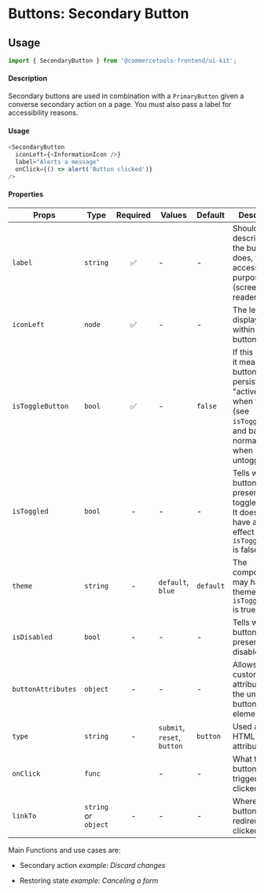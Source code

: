 # Buttons: Secondary Button

## Usage

```js
import { SecondaryButton } from '@commercetools-frontend/ui-kit';
```

#### Description

Secondary buttons are used in combination with a `PrimaryButton` given a
converse secondary action on a page. You must also pass a label for
accessibility reasons.

#### Usage

```js
<SecondaryButton
  iconLeft={<InformationIcon />}
  label="Alerts a message"
  onClick={() => alert('Button clicked')}
/>
```

#### Properties

| Props              | Type                 | Required | Values                      | Default   | Description                                                                                                                                      |
| ------------------ | -------------------- | :------: | --------------------------- | --------- | ------------------------------------------------------------------------------------------------------------------------------------------------ |
| `label`            | `string`             |    ✅    | -                           | -         | Should describe what the button does, for accessibility purposes (screen-reader users)                                                           |
| `iconLeft`         | `node`               |    ✅    | -                           | -         | The left icon displayed within the button                                                                                                        |
| `isToggleButton`   | `bool`               |    ✅    | -                           | `false`   | If this is active, it means the button will persist in an "active" state when toggled (see `isToggled`), and back to normal state when untoggled |
| `isToggled`        | `bool`               |    -     | -                           | -         | Tells when the button should present a toggled state. It does not have any effect when `isToggleButton` is false                                 |
| `theme`            | `string`             |    -     | `default`, `blue`           | `default` | The component may have a theme only if `isToggleButton` is true                                                                                  |
| `isDisabled`       | `bool`               |    -     | -                           | -         | Tells when the button should present a disabled state                                                                                            |
| `buttonAttributes` | `object`             |    -     | -                           | -         | Allows setting custom attributes on the underlying button html element                                                                           |
| `type`             | `string`             |    -     | `submit`, `reset`, `button` | `button`  | Used as the HTML `type` attribute.                                                                                                               |
| `onClick`          | `func`               |          | -                           | -         | What the button will trigger when clicked                                                                                                        |
| `linkTo`           | `string` or `object` |    -     | -                           | -         | Where the button should redirect when clicked                                                                                                    |

Main Functions and use cases are:

- Secondary action _example: Discard changes_

- Restoring state _example: Canceling a form_
